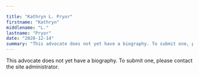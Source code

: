```yaml
---

title: "Kathryn L. Pryor"
firstname: "Kathryn"
middlename: "L."
lastname: "Pryor"
date: "2020-12-14"
summary: "This advocate does not yet have a biography. To submit one, please contact the site administrator."
---
```

This advocate does not yet have a biography. To submit one, please contact the site administrator.

